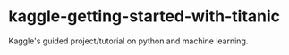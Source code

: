 # kaggle-getting-started-with-titanic
Kaggle's guided project/tutorial on python and machine learning.
